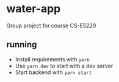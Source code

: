 # water-app

Group project for course CS-E5220

## running

* Install requirements with `yarn`
* Use `yarn dev` to start with a dev server
* Start backend with `yarn start`
